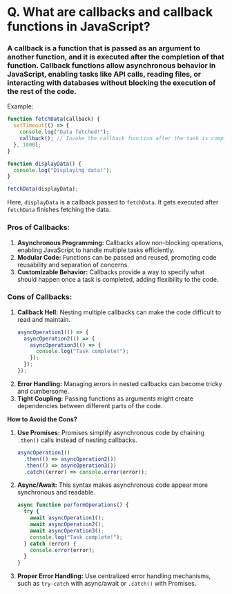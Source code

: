 # **Q. What are callbacks and callback functions in JavaScript?**

### A **callback** is a function that is passed as an argument to another function, and it is executed after the completion of that function. Callback functions allow asynchronous behavior in JavaScript, enabling tasks like API calls, reading files, or interacting with databases without blocking the execution of the rest of the code.

Example:

```javascript
function fetchData(callback) {
  setTimeout(() => {
    console.log("Data fetched!");
    callback(); // Invoke the callback function after the task is complete
  }, 1000);
}

function displayData() {
  console.log("Displaying data!");
}

fetchData(displayData);
```

Here, `displayData` is a callback passed to `fetchData`. It gets executed after `fetchData` finishes fetching the data.

### **Pros of Callbacks:**

1. **Asynchronous Programming:** Callbacks allow non-blocking operations, enabling JavaScript to handle multiple tasks efficiently.
2. **Modular Code:** Functions can be passed and reused, promoting code reusability and separation of concerns.
3. **Customizable Behavior:** Callbacks provide a way to specify what should happen once a task is completed, adding flexibility to the code.

### **Cons of Callbacks:**

1. **Callback Hell:** Nesting multiple callbacks can make the code difficult to read and maintain.
   ```javascript
   asyncOperation1(() => {
     asyncOperation2(() => {
       asyncOperation3(() => {
         console.log("Task complete!");
       });
     });
   });
   ```
2. **Error Handling:** Managing errors in nested callbacks can become tricky and cumbersome.
3. **Tight Coupling:** Passing functions as arguments might create dependencies between different parts of the code.

**How to Avoid the Cons?**

1. **Use Promises:** Promises simplify asynchronous code by chaining `.then()` calls instead of nesting callbacks.
   ```javascript
   asyncOperation1()
     .then(() => asyncOperation2())
     .then(() => asyncOperation3())
     .catch((error) => console.error(error));
   ```
2. **Async/Await:** This syntax makes asynchronous code appear more synchronous and readable.
   ```javascript
   async function performOperations() {
     try {
       await asyncOperation1();
       await asyncOperation2();
       await asyncOperation3();
       console.log("Task complete!");
     } catch (error) {
       console.error(error);
     }
   }
   ```
3. **Proper Error Handling:** Use centralized error handling mechanisms, such as `try-catch` with async/await or `.catch()` with Promises.
